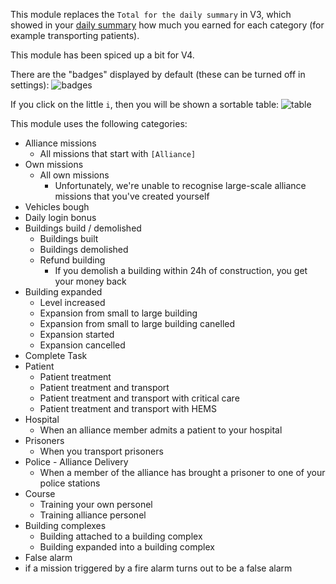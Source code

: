 This module replaces the `Total for the daily summary` in V3, which showed in your [daily summary](https://www.missionchief.co.uk/credits/daily) how much you earned for each category (for example transporting patients).

This module has been spiced up a bit for V4.

There are the "badges" displayed by default (these can be turned off in settings):
![badges](./badges.png)

If you click on the little `i`, then you will be shown a sortable table:
![table](./table.png)

This module uses the following categories:

* Alliance missions
  * All missions that start with `[Alliance]`
* Own missions
  * All own missions
    * Unfortunately, we're unable to recognise large-scale alliance missions that you've created yourself
* Vehicles bough
* Daily login bonus
* Buildings build / demolished
  * Buildings built
  * Buildings demolished
  * Refund building
    * If you demolish a building within 24h of construction, you get your money back
* Building expanded
  * Level increased
  * Expansion from small to large building
  * Expansion from small to large building canelled
  * Expansion started
  * Expansion cancelled
* Complete Task 
* Patient
  * Patient treatment
  * Patient treatment and transport
  * Patient treatment and transport with critical care
  * Patient treatment and transport with HEMS
* Hospital
  * When an alliance member admits a patient to your hospital
* Prisoners
  * When you transport prisoners
* Police - Alliance Delivery
  * When a member of the alliance has brought a prisoner to one of your police stations
* Course
  * Training your own personel
  * Training alliance personel
* Building complexes
  * Building attached to a building complex
  * Building expanded into a building complex
*  False alarm
  * if a mission triggered by a fire alarm turns out to be a false alarm 
